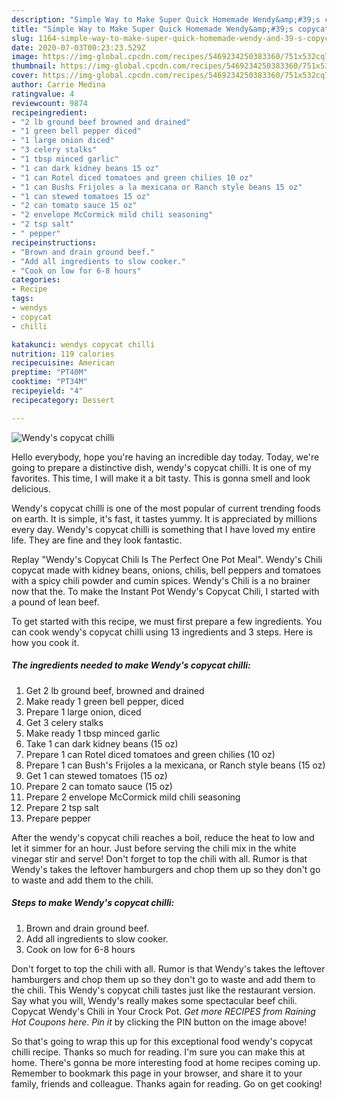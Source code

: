 ```yaml
---
description: "Simple Way to Make Super Quick Homemade Wendy&amp;#39;s copycat chilli"
title: "Simple Way to Make Super Quick Homemade Wendy&amp;#39;s copycat chilli"
slug: 1164-simple-way-to-make-super-quick-homemade-wendy-and-39-s-copycat-chilli
date: 2020-07-03T00:23:23.529Z
image: https://img-global.cpcdn.com/recipes/5469234250383360/751x532cq70/wendys-copycat-chilli-recipe-main-photo.jpg
thumbnail: https://img-global.cpcdn.com/recipes/5469234250383360/751x532cq70/wendys-copycat-chilli-recipe-main-photo.jpg
cover: https://img-global.cpcdn.com/recipes/5469234250383360/751x532cq70/wendys-copycat-chilli-recipe-main-photo.jpg
author: Carrie Medina
ratingvalue: 4
reviewcount: 9874
recipeingredient:
- "2 lb ground beef browned and drained"
- "1 green bell pepper diced"
- "1 large onion diced"
- "3 celery stalks"
- "1 tbsp minced garlic"
- "1 can dark kidney beans 15 oz"
- "1 can Rotel diced tomatoes and green chilies 10 oz"
- "1 can Bushs Frijoles a la mexicana or Ranch style beans 15 oz"
- "1 can stewed tomatoes 15 oz"
- "2 can tomato sauce 15 oz"
- "2 envelope McCormick mild chili seasoning"
- "2 tsp salt"
- " pepper"
recipeinstructions:
- "Brown and drain ground beef."
- "Add all ingredients to slow cooker."
- "Cook on low for 6-8 hours"
categories:
- Recipe
tags:
- wendys
- copycat
- chilli

katakunci: wendys copycat chilli 
nutrition: 119 calories
recipecuisine: American
preptime: "PT40M"
cooktime: "PT34M"
recipeyield: "4"
recipecategory: Dessert

---
```



![Wendy&#39;s copycat chilli](https://img-global.cpcdn.com/recipes/5469234250383360/751x532cq70/wendys-copycat-chilli-recipe-main-photo.jpg)

Hello everybody, hope you're having an incredible day today. Today, we're going to prepare a distinctive dish, wendy&#39;s copycat chilli. It is one of my favorites. This time, I will make it a bit tasty. This is gonna smell and look delicious.

Wendy&#39;s copycat chilli is one of the most popular of current trending foods on earth. It is simple, it's fast, it tastes yummy. It is appreciated by millions every day. Wendy&#39;s copycat chilli is something that I have loved my entire life. They are fine and they look fantastic.

Replay &#34;Wendy&#39;s Copycat Chili Is The Perfect One Pot Meal&#34;. Wendy&#39;s Chili copycat made with kidney beans, onions, chilis, bell peppers and tomatoes with a spicy chili powder and cumin spices. Wendy&#39;s Chili is a no brainer now that the. To make the Instant Pot Wendy&#39;s Copycat Chili, I started with a pound of lean beef.


To get started with this recipe, we must first prepare a few ingredients. You can cook wendy&#39;s copycat chilli using 13 ingredients and 3 steps. Here is how you cook it.

<!--inarticleads1-->

##### The ingredients needed to make Wendy&#39;s copycat chilli:

1. Get 2 lb ground beef, browned and drained
1. Make ready 1 green bell pepper, diced
1. Prepare 1 large onion, diced
1. Get 3 celery stalks
1. Make ready 1 tbsp minced garlic
1. Take 1 can dark kidney beans (15 oz)
1. Prepare 1 can Rotel diced tomatoes and green chilies (10 oz)
1. Prepare 1 can Bush&#39;s Frijoles a la mexicana, or Ranch style beans (15 oz)
1. Get 1 can stewed tomatoes (15 oz)
1. Prepare 2 can tomato sauce (15 oz)
1. Prepare 2 envelope McCormick mild chili seasoning
1. Prepare 2 tsp salt
1. Prepare  pepper


After the wendy&#39;s copycat chili reaches a boil, reduce the heat to low and let it simmer for an hour. Just before serving the chili mix in the white vinegar stir and serve! Don&#39;t forget to top the chili with all. Rumor is that Wendy&#39;s takes the leftover hamburgers and chop them up so they don&#39;t go to waste and add them to the chili. 

<!--inarticleads2-->

##### Steps to make Wendy&#39;s copycat chilli:

1. Brown and drain ground beef.
1. Add all ingredients to slow cooker.
1. Cook on low for 6-8 hours


Don&#39;t forget to top the chili with all. Rumor is that Wendy&#39;s takes the leftover hamburgers and chop them up so they don&#39;t go to waste and add them to the chili. This Wendy&#39;s copycat chili tastes just like the restaurant version. Say what you will, Wendy&#39;s really makes some spectacular beef chili. Copycat Wendy&#39;s Chili in Your Crock Pot. *Get more RECIPES from Raining Hot Coupons here*. *Pin it* by clicking the PIN button on the image above! 

So that's going to wrap this up for this exceptional food wendy&#39;s copycat chilli recipe. Thanks so much for reading. I'm sure you can make this at home. There's gonna be more interesting food at home recipes coming up. Remember to bookmark this page in your browser, and share it to your family, friends and colleague. Thanks again for reading. Go on get cooking!
